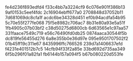 fe4d236f893edfd4
f33c4bb7a3224cf9
6c076e901f386b13
9af0153c5eef4fdc
2c16904ebff677a0
2708848d37052b11
7d681069dc8cfa1f
acdc6be34328d451
ef0b94acdfa54b95
5c70e55f277fe068
75f5e8982c706ac7
8b31e80a93e5a51f
1fb4905c07b03bf2
c38d50275d6800cb
6d63565e1c97aa57
331faace7549c719
e56c76490fd0db25
0874aaca30544f5b
dc819fe56455d276
6a8e355b0e36d97e
095e9501707502f2
01b45ff19c311e67
8435996ffc766526
239d7a1406637efd
f4231e401512b7c5
14cfb94f33f2a85e
33bd692d735aa349
6f5b296f01a82fa1
fb6144b157a094f5
b67b080220d553fe
